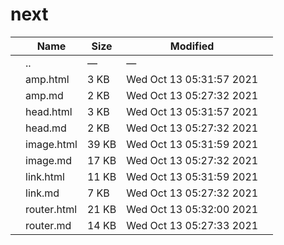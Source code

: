 next
====

<table><thead><tr class="header"><th></th><th>Name</th><th>Size</th><th>Modified</th><th></th></tr></thead><tbody><tr class="odd"><td></td><td><span class="goup">..</span></td><td>—</td><td>—</td><td></td></tr><tr class="even"><td></td><td><span class="name">amp.html</span></td><td>3 KB</td><td>Wed Oct 13 05:31:57 2021</td><td></td></tr><tr class="odd"><td></td><td><span class="name">amp.md</span></td><td>2 KB</td><td>Wed Oct 13 05:27:32 2021</td><td></td></tr><tr class="even"><td></td><td><span class="name">head.html</span></td><td>3 KB</td><td>Wed Oct 13 05:31:57 2021</td><td></td></tr><tr class="odd"><td></td><td><span class="name">head.md</span></td><td>2 KB</td><td>Wed Oct 13 05:27:32 2021</td><td></td></tr><tr class="even"><td></td><td><span class="name">image.html</span></td><td>39 KB</td><td>Wed Oct 13 05:31:59 2021</td><td></td></tr><tr class="odd"><td></td><td><span class="name">image.md</span></td><td>17 KB</td><td>Wed Oct 13 05:27:32 2021</td><td></td></tr><tr class="even"><td></td><td><span class="name">link.html</span></td><td>11 KB</td><td>Wed Oct 13 05:31:59 2021</td><td></td></tr><tr class="odd"><td></td><td><span class="name">link.md</span></td><td>7 KB</td><td>Wed Oct 13 05:27:32 2021</td><td></td></tr><tr class="even"><td></td><td><span class="name">router.html</span></td><td>21 KB</td><td>Wed Oct 13 05:32:00 2021</td><td></td></tr><tr class="odd"><td></td><td><span class="name">router.md</span></td><td>14 KB</td><td>Wed Oct 13 05:27:33 2021</td><td></td></tr></tbody></table>
